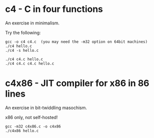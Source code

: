 c4 - C in four functions
========================

An exercise in minimalism.

Try the following:

    gcc -o c4 c4.c  (you may need the -m32 option on 64bit machines)
    ./c4 hello.c
    ./c4 -s hello.c
    
    ./c4 c4.c hello.c
    ./c4 c4.c c4.c hello.c


c4x86 - JIT compiler for x86 in 86 lines
========================================

An exercise in bit-twiddling masochism.

x86 only, not self-hosted!

    gcc -m32 c4x86.c -o c4x86
    ./c4x86 hello.c

